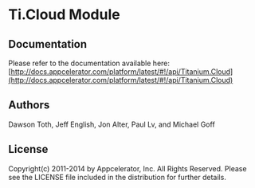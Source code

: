 # Ti.Cloud Module

## Documentation

Please refer to the documentation available here:
[http://docs.appcelerator.com/platform/latest/#!/api/Titanium.Cloud](http://docs.appcelerator.com/platform/latest/#!/api/Titanium.Cloud)

## Authors

Dawson Toth, Jeff English, Jon Alter, Paul Lv, and Michael Goff

## License

Copyright(c) 2011-2014 by Appcelerator, Inc. All Rights Reserved. Please see the LICENSE file included in the distribution for further details.
